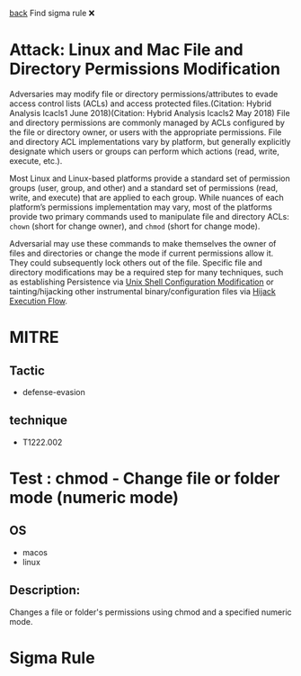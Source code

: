 
[back](../index.md)
Find sigma rule :x: 

# Attack: Linux and Mac File and Directory Permissions Modification 

Adversaries may modify file or directory permissions/attributes to evade access control lists (ACLs) and access protected files.(Citation: Hybrid Analysis Icacls1 June 2018)(Citation: Hybrid Analysis Icacls2 May 2018) File and directory permissions are commonly managed by ACLs configured by the file or directory owner, or users with the appropriate permissions. File and directory ACL implementations vary by platform, but generally explicitly designate which users or groups can perform which actions (read, write, execute, etc.).

Most Linux and Linux-based platforms provide a standard set of permission groups (user, group, and other) and a standard set of permissions (read, write, and execute) that are applied to each group. While nuances of each platform’s permissions implementation may vary, most of the platforms provide two primary commands used to manipulate file and directory ACLs: <code>chown</code> (short for change owner), and <code>chmod</code> (short for change mode).

Adversarial may use these commands to make themselves the owner of files and directories or change the mode if current permissions allow it. They could subsequently lock others out of the file. Specific file and directory modifications may be a required step for many techniques, such as establishing Persistence via [Unix Shell Configuration Modification](https://attack.mitre.org/techniques/T1546/004) or tainting/hijacking other instrumental binary/configuration files via [Hijack Execution Flow](https://attack.mitre.org/techniques/T1574).

# MITRE
## Tactic
  - defense-evasion


## technique
  - T1222.002


# Test : chmod - Change file or folder mode (numeric mode)
## OS
  - macos
  - linux


## Description:
Changes a file or folder's permissions using chmod and a specified numeric mode.


# Sigma Rule

